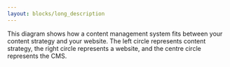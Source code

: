 ```yaml
---
layout: blocks/long_description
---
```

This diagram shows how a content management system fits between your content strategy and your website. The left circle represents content strategy, the right circle represents a website, and the centre circle represents the CMS.
